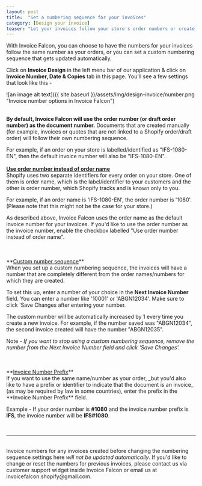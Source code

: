 ```yaml
---
layout: post
title:  "Set a numbering sequence for your invoices"
category: [Design your invoice]
teaser: "Let your invoices follow your store's order numbers or create a custom numbering system."
---
```


With Invoice Falcon, you can choose to have the numbers for your invoices follow the same number as your orders, or you can set a custom numbering sequence that gets updated automatically.

Click on **Invoice Design** in the left menu bar of our application & click on **Invoice Number, Date & Copies** tab in this page. You'll see a few settings that look like this -

![an image alt text]({{ site.baseurl }}/assets/img/design-invoice/number.png "Invoice number options in Invoice Falcon")

<br/>
<b>By default, Invoice Falcon will use the order number (or draft order number) as the document number.</b> Documents that are created manually (for example, invoices or quotes that are not linked to a Shopify order/draft order) will follow their own numbering sequence.

For example, if an order on your store is labelled/identified as "IFS-1080-EN", then the default invoice number will also be "IFS-1080-EN".
<br/>
<br/>
**<u>Use order number instead of order name</u>**
<br/>
Shopify uses two separate identifiers for every order on your store. One of them is order name, which is the label/identifier to your customers and the other is order number, which Shopify tracks and is known only to you.

For example, if an order name is 'IFS-1080-EN', the order number is '1080'. (Please note that this might not be the case for your store.)

As described above, Invoice Falcon uses the order name as the default invoice number for your invoices. If you'd like to use the order number as the invoice number, enable the checkbox labelled "Use order number instead of order name".

<br/>
<br/>
**<u>Custom number sequence</u>**
<br/>
When you set up a custom numbering sequence, the invoices will have a number that are completely different from the order names/numbers for which they are created.

To set this up, enter a number of your choice in the **Next Invoice Number** field. You can enter a number like '10001' or 'ABGN12034'. Make sure to click 'Save Changes after entering your number.

The custom number will be automatically increased by 1 every time you create a new invoice. For example, if the number saved was "ABGN12034", the second invoice created will have the number "ABGN12035".

Note - _If you want to stop using a custom numbering sequence, remove the number from the Next Invoice Number field and click 'Save Changes'._

<br/>
<br/>
**<u>Invoice Number Prefix</u>**
<br/>
If you want to use the same name/number as your order, _but you'd also like to have a prefix or identifier to indicate that the document is an invoice_ (as may be required by law in some countries), enter the prefix in the **Invoice Number Prefix** field.

Example - If your order number is **#1080** and the invoice number prefix is **IFS**, the invoice number will be **IFS#1080**.

<br/>
<hr/>
<br/>
Invoice numbers for any invoices created before changing the numbering sequence settings here <i>will not be updated automatically</i>. If you'd like to change or reset the numbers for previous invoices, please contact us via customer support widget inside Invoice Falcon or email us at invoicefalcon.shopify@gmail.com.
